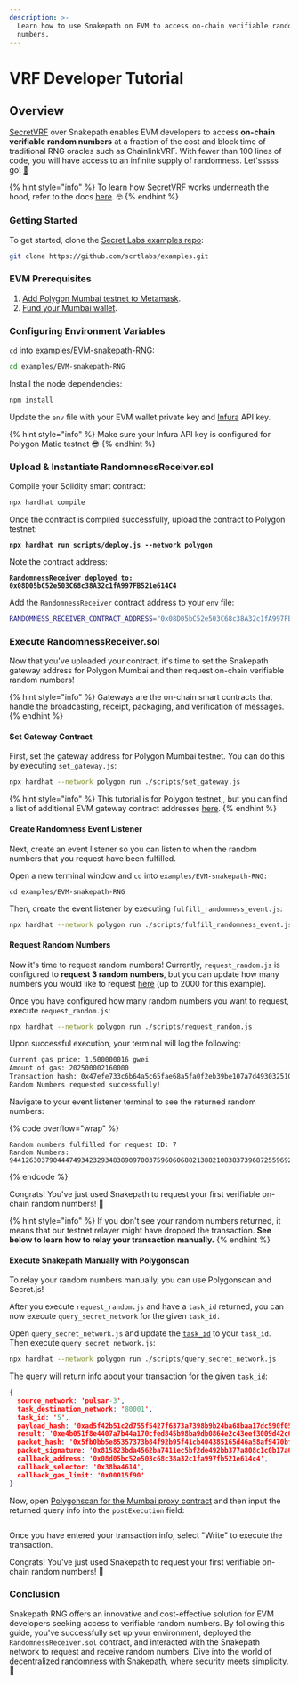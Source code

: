 ```yaml
---
description: >-
  Learn how to use Snakepath on EVM to access on-chain verifiable random
  numbers.
---
```


# VRF Developer Tutorial

## Overview

[SecretVRF](https://docs.scrt.network/secret-network-documentation/development/secret-contract-fundamentals/available-native-features-modules/secret-vrf-on-chain-randomness) over Snakepath enables EVM developers to access **on-chain verifiable random numbers** at a fraction of the cost and block time of traditional RNG oracles such as ChainlinkVRF. With fewer than 100 lines of code, you will have access to an infinite supply of randomness. Let'sssss go! [🐍](https://emojipedia.org/snake)

{% hint style="info" %}
To learn how SecretVRF works underneath the hood, refer to the docs [here](https://docs.scrt.network/secret-network-documentation/development/secret-contract-fundamentals/available-native-features-modules/secret-vrf-on-chain-randomness). 🤓
{% endhint %}

### Getting Started   &#x20;

To get started, clone the [Secret Labs examples repo](https://github.com/scrtlabs/examples):&#x20;

```bash
git clone https://github.com/scrtlabs/examples.git
```

### EVM Prerequisites&#x20;

1. [Add Polygon Mumbai testnet to Metamask](https://docs.polygon.technology/tools/wallets/metamask/add-polygon-network/).
2. [Fund your Mumbai wallet](https://faucet.polygon.technology/).&#x20;

### Configuring Environment Variables

`cd` into [examples/EVM-snakepath-RNG](https://github.com/scrtlabs/examples/tree/master/EVM-snakepath-RNG):

```bash
cd examples/EVM-snakepath-RNG
```

Install the node dependencies:

```bash
npm install
```

Update the `env` file with your EVM wallet private key and [Infura](https://www.infura.io/) API key.

{% hint style="info" %}
Make sure your Infura API key is configured for Polygon Matic testnet 😎
{% endhint %}

### Upload & Instantiate RandomnessReceiver.sol

Compile your Solidity smart contract:&#x20;

```bash
npx hardhat compile
```

Once the contract is compiled successfully, upload the contract to Polygon testnet:&#x20;

<pre class="language-bash"><code class="lang-bash"><strong>npx hardhat run scripts/deploy.js --network polygon
</strong></code></pre>

Note the contract address:

<pre class="language-bash"><code class="lang-bash"><strong>RandomnessReceiver deployed to: 0x08D05bC52e503C68c38A32c1fA997FB521e614C4
</strong></code></pre>

&#x20;Add the `RandomnessReceiver` contract address to your `env` file:

```bash
RANDOMNESS_RECEIVER_CONTRACT_ADDRESS="0x08D05bC52e503C68c38A32c1fA997FB521e614C4"
```

### Execute RandomnessReceiver.sol

Now that you've uploaded your contract, it's time to set the Snakepath gateway address for Polygon Mumbai and then request on-chain verifiable random numbers!

{% hint style="info" %}
Gateways are the on-chain smart contracts that handle the broadcasting, receipt, packaging, and verification of messages.
{% endhint %}

#### Set Gateway Contract

First, set the gateway address for Polygon Mumbai testnet. You can do this by executing `set_gateway.js`:

```bash
npx hardhat --network polygon run ./scripts/set_gateway.js
```

{% hint style="info" %}
This tutorial is for Polygon testnet,, but you can find a list of additional EVM gateway contract addresses [here](https://docs.scrt.network/secret-network-documentation/development/ethereum-evm-developer-toolkit/connecting-evm-with-snakepath-on-chain-randomness/gateway-contracts).
{% endhint %}

#### Create Randomness Event Listener

Next, create an event listener so you can listen to when the random numbers that you request have been fulfilled.&#x20;

Open a new terminal window and `cd` into `examples/EVM-snakepath-RNG:`

```basic
cd examples/EVM-snakepath-RNG
```

Then, create the event listener by executing `fulfill_randomness_event.js`:&#x20;

```bash
npx hardhat --network polygon run ./scripts/fulfill_randomness_event.js
```

#### Request Random Numbers

Now it's time to request random numbers! Currently, `request_random.js` is configured to **request 3 random numbers**, but you can update how many numbers you would like to request [here](https://github.com/scrtlabs/examples/blob/36bef1bf5d69768e889919988da79e0c5603a917/EVM-snakepath-RNG/scripts/request\_random.js#L25) (up to 2000 for this example).&#x20;

Once you have configured how many random numbers you want to request, execute `request_random.js`:&#x20;

```bash
npx hardhat --network polygon run ./scripts/request_random.js
```

Upon successful execution, your terminal will log the following:&#x20;

```bash
Current gas price: 1.500000016 gwei
Amount of gas: 202500002160000
Transaction hash: 0x47efe733c6b64a5c65fae68a5fa0f2eb39be107a7d4930325104dfcee36474c2
Random Numbers requested successfully!
```

Navigate to your event listener terminal to see the returned random numbers:&#x20;

{% code overflow="wrap" %}
```atom
Random numbers fulfilled for request ID: 7
Random Numbers: 94412630379044474934232934838909700375960606882138821083837396872559692127250,113337239238407277551866961530595655396141218773986266698805816049961297644274,27422614896457590254145871678336430245204859898445275988406473498974116581231
```
{% endcode %}

Congrats! You've just used Snakepath to request your first verifiable on-chain random numbers! 🎉&#x20;

{% hint style="info" %}
If you don't see your random numbers returned, it means that our testnet relayer might have dropped the transaction. **See below to learn how to relay your transaction manually.**&#x20;
{% endhint %}

#### Execute Snakepath Manually with Polygonscan

To relay your random numbers manually, you can use Polygonscan and Secret.js!

After you execute `request_random.js` and have a `task_id` returned, you can now execute `query_secret_network` for the given `task_id.`&#x20;

Open `query_secret_network.js`  and update the [`task_id`](https://github.com/scrtlabs/examples/blob/36bef1bf5d69768e889919988da79e0c5603a917/EVM-snakepath-RNG/scripts/query\_secret\_network.js#L23) to your `task_id`. Then execute `query_secret_network.js`:&#x20;

```bash
npx hardhat --network polygon run ./scripts/query_secret_network.js
```

The query will return info about your transaction for the given `task_id`:&#x20;

```json
{
  source_network: 'pulsar-3',
  task_destination_network: '80001',
  task_id: '5',
  payload_hash: '0xad5f42b51c2d755f5427f6373a7398b9b24ba68baa17dc590f05bb83f3e0f940',
  result: '0xe4b051f8e4407a7b44a170cfed845b98ba9db0864e2c43eef3009d42c0e5ed05a1f2023d5de167f4f9b2c8646992b65098af109ea076f9e2d128e8975e54dfaa90d1502c126a8a672bccb3c4d69034b8eb8cc5f8f96e0e9b1ad39b27b7e6552d',
  packet_hash: '0x5fb0bb5e85357373b84f92b95f41cb404385165d46a58af9470bf13eb2648f7b',
  packet_signature: '0x815823bda4562ba7411ec5bf2de492bb377a808c1c0b17a0dfa6f5729c23af222c76e46531cee78e94730fa4a63426eb20de0cfd9389cdc45407e12a1c8ed3d51b',
  callback_address: '0x08d05bc52e503c68c38a32c1fa997fb521e614c4',
  callback_selector: '0x38ba4614',
  callback_gas_limit: '0x00015f90'
}
```

Now, open [Polygonscan for the Mumbai proxy contract](https://mumbai.polygonscan.com/address/0x5e16dbd2728d66b4189b2e3aab71837683dfd2d7#writeProxyContract) and then input the returned query info into the `postExecution` field:&#x20;

<figure><img src="../../../../.gitbook/assets/Screenshot 2024-01-31 at 2.16.24 PM.png" alt=""><figcaption></figcaption></figure>

Once you have entered your transaction info, select "Write" to execute the transaction.&#x20;

Congrats! You've just used Snakepath to request your first verifiable on-chain random numbers! 🎉&#x20;

### Conclusion

Snakepath RNG offers an innovative and cost-effective solution for EVM developers seeking access to verifiable random numbers. By following this guide, you've successfully set up your environment, deployed the `RandomnessReceiver.sol` contract, and interacted with the Snakepath network to request and receive random numbers.  Dive into the world of decentralized randomness with Snakepath, where security meets simplicity. 🌟

##
